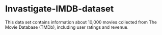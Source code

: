 # Invastigate-IMDB-dataset
This data set contains information about 10,000 movies collected from The Movie Database (TMDb), including user ratings and revenue.
